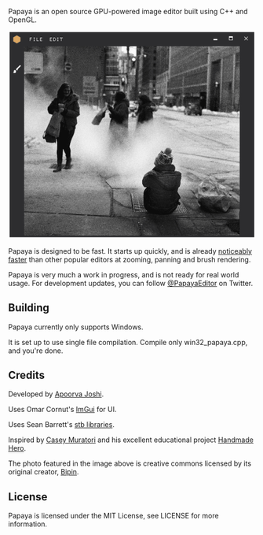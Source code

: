 Papaya is an open source GPU-powered image editor built using C++ and OpenGL.

![screenshot 1](/web/screen_01.png?raw=true)

Papaya is designed to be fast. It starts up quickly, and is already [noticeably faster](http://thegamecoder.com/building-a-fast-modern-image-editor/) than other popular editors at zooming, panning and brush rendering.

Papaya is very much a work in progress, and is not ready for real world usage. For development updates, you can follow [@PapayaEditor](https://twitter.com/PapayaEditor) on Twitter.

Building
--------

Papaya currently only supports Windows.

It is set up to use single file compilation. Compile only win32_papaya.cpp, and you're done.

Credits
------

Developed by [Apoorva Joshi](http://thegamecoder.com).

Uses Omar Cornut's [ImGui](https://github.com/ocornut/imgui) for UI.

Uses Sean Barrett's [stb libraries](https://github.com/nothings/stb).

Inspired by [Casey Muratori](http://mollyrocket.com/casey/about.html) and his excellent educational project [Handmade Hero](https://handmadehero.org/).

The photo featured in the image above is creative commons licensed by its original creator, [Bipin](https://www.flickr.com/photos/brickartisan/16846948646/in/photostream/).

License
-------

Papaya is licensed under the MIT License, see LICENSE for more information.
